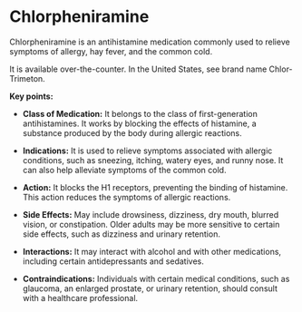 # Chlorpheniramine 

Chlorpheniramine is an antihistamine medication commonly used to relieve symptoms of allergy, hay fever, and the common cold. 

It is available over-the-counter. In the United States, see brand name Chlor-Trimeton.

**Key points:**

* **Class of Medication:** It belongs to the class of first-generation antihistamines. It works by blocking the effects of histamine, a substance produced by the body during allergic reactions.

* **Indications:** It is used to relieve symptoms associated with allergic conditions, such as sneezing, itching, watery eyes, and runny nose. It can also help alleviate symptoms of the common cold.

* **Action:** It blocks the H1 receptors, preventing the binding of histamine. This action reduces the symptoms of allergic reactions.

* **Side Effects:** May include drowsiness, dizziness, dry mouth, blurred vision, or constipation. Older adults may be more sensitive to certain side effects, such as dizziness and urinary retention.

* **Interactions:** It may interact with alcohol and with other medications, including certain antidepressants and sedatives. 

* **Contraindications:** Individuals with certain medical conditions, such as glaucoma, an enlarged prostate, or urinary retention, should consult with a healthcare professional.
